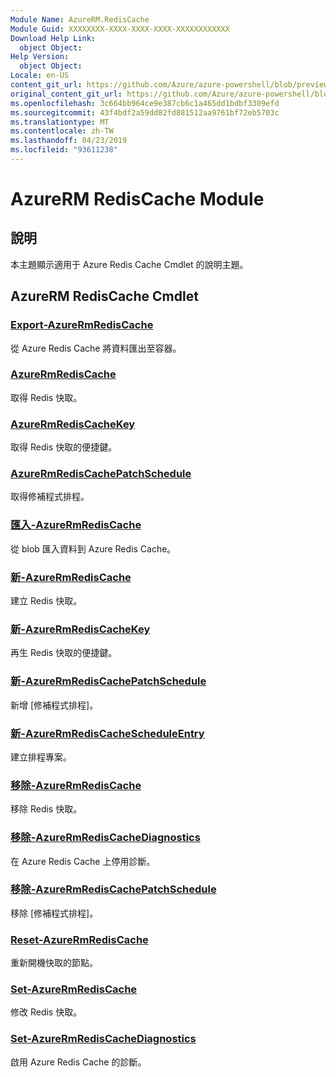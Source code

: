 ```yaml
---
Module Name: AzureRM.RedisCache
Module Guid: XXXXXXXX-XXXX-XXXX-XXXX-XXXXXXXXXXXX
Download Help Link:
  object Object: 
Help Version:
  object Object: 
Locale: en-US
content_git_url: https://github.com/Azure/azure-powershell/blob/preview/src/ResourceManager/RedisCache/Commands.RedisCache/help/AzureRM.RedisCache.md
original_content_git_url: https://github.com/Azure/azure-powershell/blob/preview/src/ResourceManager/RedisCache/Commands.RedisCache/help/AzureRM.RedisCache.md
ms.openlocfilehash: 3c664bb964ce9e387cb6c1a465dd1bdbf3309efd
ms.sourcegitcommit: 43f4bdf2a59dd82fd881512aa9761bf72eb5703c
ms.translationtype: MT
ms.contentlocale: zh-TW
ms.lasthandoff: 04/23/2019
ms.locfileid: "93611238"
---
```

# AzureRM RedisCache Module
## 說明
本主題顯示適用于 Azure Redis Cache Cmdlet 的說明主題。

## AzureRM RedisCache Cmdlet
### [Export-AzureRmRedisCache](Export-AzureRmRedisCache.md)
從 Azure Redis Cache 將資料匯出至容器。

### [AzureRmRedisCache](Get-AzureRmRedisCache.md)
取得 Redis 快取。

### [AzureRmRedisCacheKey](Get-AzureRmRedisCacheKey.md)
取得 Redis 快取的便捷鍵。

### [AzureRmRedisCachePatchSchedule](Get-AzureRmRedisCachePatchSchedule.md)
取得修補程式排程。

### [匯入-AzureRmRedisCache](Import-AzureRmRedisCache.md)
從 blob 匯入資料到 Azure Redis Cache。

### [新-AzureRmRedisCache](New-AzureRmRedisCache.md)
建立 Redis 快取。

### [新-AzureRmRedisCacheKey](New-AzureRmRedisCacheKey.md)
再生 Redis 快取的便捷鍵。

### [新-AzureRmRedisCachePatchSchedule](New-AzureRmRedisCachePatchSchedule.md)
新增 [修補程式排程]。

### [新-AzureRmRedisCacheScheduleEntry](New-AzureRmRedisCacheScheduleEntry.md)
建立排程專案。

### [移除-AzureRmRedisCache](Remove-AzureRmRedisCache.md)
移除 Redis 快取。

### [移除-AzureRmRedisCacheDiagnostics](Remove-AzureRmRedisCacheDiagnostics.md)
在 Azure Redis Cache 上停用診斷。

### [移除-AzureRmRedisCachePatchSchedule](Remove-AzureRmRedisCachePatchSchedule.md)
移除 [修補程式排程]。

### [Reset-AzureRmRedisCache](Reset-AzureRmRedisCache.md)
重新開機快取的節點。

### [Set-AzureRmRedisCache](Set-AzureRmRedisCache.md)
修改 Redis 快取。

### [Set-AzureRmRedisCacheDiagnostics](Set-AzureRmRedisCacheDiagnostics.md)
啟用 Azure Redis Cache 的診斷。

